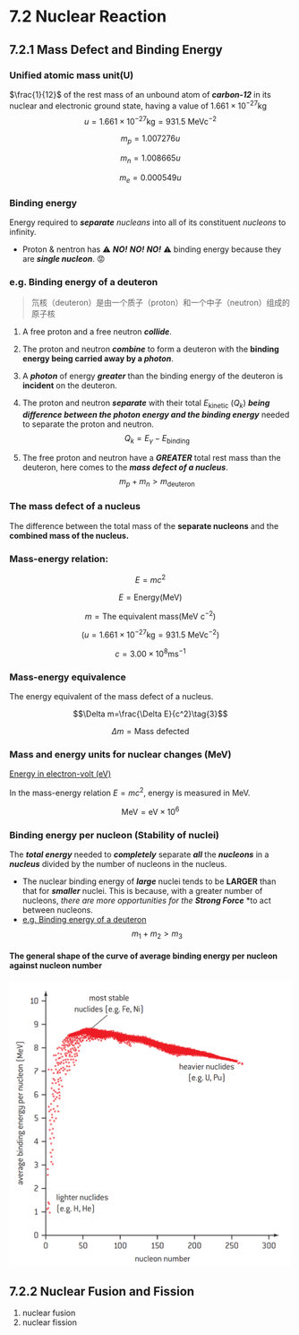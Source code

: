 # 7.2 Nuclear Reaction
## 7.2.1 Mass Defect and Binding Energy
### Unified atomic mass unit(U)
$\frac{1}{12}$ of the rest mass of an unbound atom of ***carbon-12*** in its nuclear and electronic ground state, having a value of $1.661\times10^{-27}\text{kg}$  
$$u=1.661\times10^{-27}\text{kg}=931.5\text{ MeVc}^{-2}\tag{1}$$  

$$m_p = 1.007276 u$$  

$$m_n = 1.008665 u$$  

$$m_e = 0.000549 u$$  


### Binding energy
Energy required to ***separate*** *nucleans* into all of its constituent *nucleons* to infinity.   

* Proton & nentron has ⚠️ ***NO!*** ***NO!*** ***NO!*** ⚠️ binding energy because they are ***single nucleon***.  😡

### e.g. Binding energy of a deuteron
> 氘核（deuteron）是由一个质子（proton）和一个中子（neutron）组成的原子核
1. A free proton and a free neutron ***collide***.  

2. The proton and neutron ***combine*** to form a deuteron with the **binding energy being carried away by a *photon***.   

3. A ***photon*** of energy ***greater*** than the binding energy of the deuteron is **incident** on the deuteron.  

4. The proton and neutron ***separate*** with their total $E_{\text{kinetic}}$ ($Q_k$) ***being difference between the photon energy and the binding energy*** needed to separate the proton and neutron. 
$$Q_k=E_{\gamma}-E_{\text{binding}}$$ 

5. The free proton and neutron have a ***GREATER*** total rest mass than the deuteron, here comes to the ***mass defect of a nucleus***.  
$$m_p + m_n > m_{\text{deuteron}}$$

### The mass defect of a nucleus
The difference between the total mass of the **separate nucleons** and the **combined mass of the nucleus.**  

### Mass-energy relation:  

$$E=mc^2\tag{2}$$  

$$E=\text{Energy}(\text{MeV})$$  

$$m=\text{The equivalent mass}(\text{MeV c}^{-2})$$  

$$(u=1.661\times10^{-27}\text{kg}=931.5\text{ MeVc}^{-2})$$

$$c=3.00\times 10^8\text{ms}^{-1}$$

### Mass-energy equivalence
The energy equivalent of the mass defect of a nucleus.  

$$\Delta m=\frac{\Delta E}{c^2}\tag{3}$$  

$$\Delta m = \text{Mass defected}$$  

### Mass and energy units for nuclear changes (MeV)
[Energy in electron-volt (eV)](7.1%20Discrete%20and%20Radioactivity.md#energy-in-electron-volt-ev)

In the mass-energy relation $E=mc^2$, energy is measured in $\text{MeV}$.  

$$\text{MeV}=\text{eV}\times 10^{6}\tag{4}$$

### Binding energy per nucleon (Stability of nuclei)
The ***total energy*** needed to ***completely*** separate ***all*** the ***nucleons*** in a ***nucleus*** divided by the number of nucleons in the nucleus.  

* The nuclear binding energy of ***large*** nuclei tends to be **LARGER** than that for ***smaller*** nuclei. This is because, with a greater number of nucleons, *there are more opportunities for the*  ***Strong Force*** *to act between nucleons.
* [e.g. Binding energy of a deuteron](#eg-binding-energy-of-a-deuteron)
$$m_1 + m_2 > m_3\tag{5}$$

#### The general shape of the curve of average binding energy per nucleon against nucleon number 
![shapeOfTheCurve](/IBDP_Physics_HL/Topic%207%20Atomic,%20Nuclear%20and%20Particle%20Physics/image/Screenshot%202023-11-04%20090541.jpg)

## 7.2.2 Nuclear Fusion and Fission
1. nuclear fusion
2. nuclear fission 